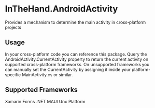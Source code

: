 # InTheHand.AndroidActivity
Provides a mechanism to determine the main activity in cross-platform projects

## Usage
In your cross-platform code you can reference this package. Query the AndroidActivity.CurrentActivity property to return the current activity on supported cross-platform frameworks.
On unsupported frameworks you can manually set the CurrentActivity by assigning it inside your platform-specific MainActivity.cs or similar.

## Supported Frameworks
Xamarin Forms
.NET MAUI
Uno Platform

